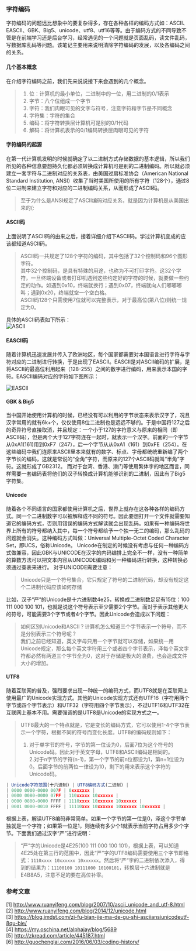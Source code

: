 ### 字符编码
字符编码的问题远比想象中的要复杂得多，存在各种各样的编码方式如：ASCII、EASCII、GBK、Big5、unicode、utf8、utf16等等。由于编码方式的不同导致不管是在前端学习还是后台学习，经常遇见的一个问题就是页面乱码，读文件乱码，写数据库乱码等问题。该笔记主要用来说明清除字符编码的发展，以及各编码之间的关系。

#### 几个基本概念
在介绍字符编码之前，我们先来说说接下来会遇到的几个概念。
> 1. 位：计算机的最小单位，二进制中的一位，用二进制的0/1表示  
> 2. 字节：八个位组成一个字节  
> 3. 字符：我们肉眼可见的文字与符号，注意字符和字节是不同概念  
> 4. 字符集：字符的集合  
> 5. 编码：将字符转换层计算机可是别的0/1代码  
> 6. 解码：将计算机表示的0/1编码转换层肉眼可见的字符  

#### 字符编码的起源
在第一代计算机发明的时候就确定了以二进制方式存储数据的基本逻辑，所以我们所见的各种信息要想持久化都必须转换成计算机可是别的二进制编码。所以就必须建立一套字符与二进制对应的关系表，由美国过肩标准协会（American National Standard Institution, ANSI）收集了当时美国所使用的所有字符（128个），通过8位二进制来建立字符和对应的二进制编码关系，从而形成了ASCII码。
> 至于为什么是ANSI规定了ASCII编码对应关系，就是因为计算机是从美国出来的(:  

#### ASCII码
上面说明了ASCII码的由来之后，接着详细介绍下ASCII码。学过计算机变成的应该都知道ASCII码。
> ASCII码一共规定了128个字符的编码，其中包括了32个控制码和96个图形字符。    
> 其中32个控制码，是具有特殊的用途，也称为不可打印字符。这32个字符，一旦终端设备或者打印机遇到这些约定好的字符的时候，就要做一些约定的动作。如遇到0x10，终端就换行；遇到0x07，终端就向人们嘟嘟嘟叫；遇到0x20，终端就空一个空白格。  
> ASCII码128个只需使用7位就可以完整表示，对于最高位(第八位)则统一规定为0。    

具体的ASCII码表如下所示：  
![ASCII](http://static.codeceo.com/images/2015/05/75ad762b7a977b718ef7f519967e65e2.jpg)

#### EASCII码
随着计算机迅速发展并传入了欧洲地区，每个国家都需要对本国语言进行字符与字符对应的二进制进行转换，于是出现了EASCII。EASCII是对ASCII编码的扩展，是将ASCII的最高位利用起来（128-255）之间的数字进行编码，用来表示本国的字符。EASCII编码对应的字符如下图所示：  

![EASCII](http://static.codeceo.com/images/2015/05/f95aaa6eec3f567127af2a0dac01c4a7.jpg)

#### GBK & Big5
当中国开始使用计算机的时候，已经没有可以利用的字节状态来表示汉字了，况且汉字常用的就有6k+个，仅仅使用8位二进制也是远远不够的。于是中国将127之后的奇异符号直接取消，并且规定：一个小于127的字符意义与原来的相同（即ASCII码），但是两个大于127字符连在一起时，就表示一个汉字。前面的一个字节从0xA1(161)用到0xF7（247），后一个字节从从0xA1（161）到0xFE（254）。在这些编码中我们连原来ASCII里本来就有的数字、标点、字母都统统重新编了两个字节长的编码，这就是常说的“全角”字符，而原来的127个ASCII码就叫“半角”字符。这就形成了GB2312。
而对于台湾、香港、澳门等使用繁体字的地区而言，同样需要一套编码表将他们的汉子转换成计算机能够识别的二进制，因此有了Big5字符集。

#### Unicode
随着各个不同语言的国家都使用计算机之后，世界上就存在这各种各样的编码方式。同一个二进制数字可以被解释成不同的符号。因此要想打开一个文件就需要知道它的编码方式，否则用错误的编码方式解读就会出现乱码。如果有一种编码将世界上所有的符号都纳入其中，每一个符号都给予一个独一无二的编码，那么乱码的问题就会消失。这种编码方式叫做：Universal Multiple-Octet Coded Character Set，即UCS，俗称Unicode。
Unicode在制定的时候没有考虑与任何一种编码方式做兼容，因此GBK与UNICODE在汉字的内码编排上完全不一样，没有一种简单的算数方法可以把文本内容从UNICODE编码和另一种编码进行转换，这种转换必须通过查表来进行。
对于UNICODE需要注意：
> Unicode只是一个符号集合，它只规定了符号的二进制代码，却没有规定这个二进制代码应该如何存储  

比如，汉子“严”的Unicode是十六进制数4e25，转换成二进制数足足有15位：100 111 000 100 101，也就是说这个符号表示至少需要2个字节。而对于表示其他更大的符号，可能需要3个字节或者4个字节。因此Unicode会造成以下问题： 
> 如何区别Unicode和ASCII？计算机怎么知道三个字节表示一个符号，而不是分别表示三个符号呢？    
> 我们之前已经知道，英文字母只用一个字节就可以存储，如果统一用Unicode规定，那么每个英文字符用三个或者四个字节表示，泽每个英文字符都必然有两道三个字节全为0，这对于存储是极大的浪费，也会造成文件大小的增加。    

#### UTF8
随着互联网的普及，强烈要求出现一种统一的编码方式，而UTF8就是在互联网上使用最广的Unicode实现方式。其他的Unicode实现方式还有UTF16（字符用两个字节或四个字节表示）和UTF32（字符用四个字节表示），不过UTF16和UTF32在互联网上基本不用。需要强调的是UTF8是Unicode的实现方式之一。

> UTF8最大的一个特点就是，它是变长的编码方式，它可以使用1-4个字节表示一个字符，根据不同的符号而变化长度。UTF8的编码规则如下：  
> 1. 对于单字节的符号，字节的第一位设为0，后面7位为这个符号的Unicode码。因此对于英文字母，UTF8和ASCII编码是相同的。    
> 2.对于n字节的字符(n-1)，第一个字节的前n位都设为1，第n+1位设为0。后面字节的前两位一律设为10，剩下的用来表示这个字符的Unicode码。  

```JavaScript
| Unicode字符范围(十六进制) | UTF8编码方式(二进制) |
| 0000 0000-0000 007F | 0xxxxxxx |
| 0000 0080-0000 07FF | 110xxxxx 10xxxxxx |
| 0000 0800-0000 FFFF | 1110xxxx 10xxxxxx 10xxxxxx |
| 0001 0000-0010 FFFF | 11110xxx 10xxxxxx 10xxxxxx 10xxxxxx |
```

根据上表，解读UTF8编码非常简单。如果一个字节的第一位是0，泽这个字节单独就是一个字符；如果第一位是1，则连续有多少个1就表示当前字符占用多少个字节。下面我们通过汉字“严”进行说明：
> “严”字的Unicode是4E25(100 111 000 100 101)，根据上表，可以知道4E25处在第三行的范围中，因此“严”字的UTF8编码需要使用三个字节即格式：`1110xxxx 10xxxxxx 10xxxxxx`。然后将“严“字的二进制依次添入，得到的结果为：`11100100 10111000 10100101`，转换层十六进制就是E4B8A5，注意不足的要在高位补零。

### 参考文章
[1] http://www.ruanyifeng.com/blog/2007/10/ascii_unicode_and_utf-8.html   
[2] http://www.ruanyifeng.com/blog/2014/12/unicode.html   
[3] https://blog.imdst.com/zi-fu-bian-jie-ma-de-gu-shi-asciiansiunicodeutf-8qu-bie/     
[4] https://my.oschina.net/alphajay/blog/5689    
[5] http://zkread.com/article/445187.html    
[6] http://guochenglai.com/2016/06/03/coding-history/    
